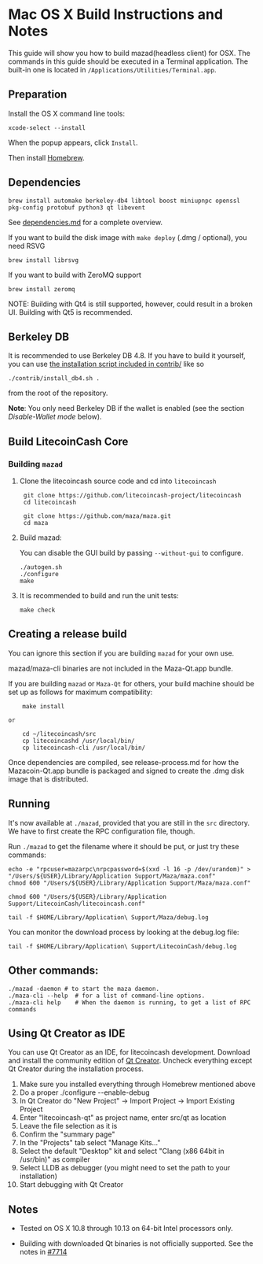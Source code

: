 Mac OS X Build Instructions and Notes
====================================
This guide will show you how to build mazad(headless client) for OSX.
The commands in this guide should be executed in a Terminal application.
The built-in one is located in `/Applications/Utilities/Terminal.app`.

Preparation
-----------
Install the OS X command line tools:

`xcode-select --install`

When the popup appears, click `Install`.

Then install [Homebrew](https://brew.sh).

Dependencies
----------------------

    brew install automake berkeley-db4 libtool boost miniupnpc openssl pkg-config protobuf python3 qt libevent

See [dependencies.md](dependencies.md) for a complete overview.

If you want to build the disk image with `make deploy` (.dmg / optional), you need RSVG

    brew install librsvg

If you want to build with ZeroMQ support
    
    brew install zeromq

NOTE: Building with Qt4 is still supported, however, could result in a broken UI. Building with Qt5 is recommended.

Berkeley DB
-----------
It is recommended to use Berkeley DB 4.8. If you have to build it yourself,
you can use [the installation script included in contrib/](/contrib/install_db4.sh)
like so

```shell
./contrib/install_db4.sh .
```

from the root of the repository.

**Note**: You only need Berkeley DB if the wallet is enabled (see the section *Disable-Wallet mode* below).

Build LitecoinCash Core
------------------------

### Building `mazad`
1. Clone the litecoincash source code and cd into `litecoincash`

        git clone https://github.com/litecoincash-project/litecoincash
        cd litecoincash

        git clone https://github.com/maza/maza.git
        cd maza

2.  Build mazad:

    You can disable the GUI build by passing `--without-gui` to configure.

        ./autogen.sh
        ./configure
        make

3.  It is recommended to build and run the unit tests:

        make check

Creating a release build
------------------------
You can ignore this section if you are building `mazad` for your own use.

mazad/maza-cli binaries are not included in the Maza-Qt.app bundle.

If you are building `mazad` or `Maza-Qt` for others, your build machine should be set up
as follows for maximum compatibility:

        make install

    or

        cd ~/litecoincash/src
        cp litecoincashd /usr/local/bin/
        cp litecoincash-cli /usr/local/bin/
Once dependencies are compiled, see release-process.md for how the Mazacoin-Qt.app
bundle is packaged and signed to create the .dmg disk image that is distributed.

Running
-------

It's now available at `./mazad`, provided that you are still in the `src`
directory. We have to first create the RPC configuration file, though.

Run `./mazad` to get the filename where it should be put, or just try these
commands:

    echo -e "rpcuser=mazarpc\nrpcpassword=$(xxd -l 16 -p /dev/urandom)" > "/Users/${USER}/Library/Application Support/Maza/maza.conf"
    chmod 600 "/Users/${USER}/Library/Application Support/Maza/maza.conf"

    chmod 600 "/Users/${USER}/Library/Application Support/LitecoinCash/litecoincash.conf"

    tail -f $HOME/Library/Application\ Support/Maza/debug.log

You can monitor the download process by looking at the debug.log file:

    tail -f $HOME/Library/Application\ Support/LitecoinCash/debug.log

Other commands:
-------

    ./mazad -daemon # to start the maza daemon.
    ./maza-cli --help  # for a list of command-line options.
    ./maza-cli help    # When the daemon is running, to get a list of RPC commands

Using Qt Creator as IDE
------------------------
You can use Qt Creator as an IDE, for litecoincash development.
Download and install the community edition of [Qt Creator](https://www.qt.io/download/).
Uncheck everything except Qt Creator during the installation process.

1. Make sure you installed everything through Homebrew mentioned above
2. Do a proper ./configure --enable-debug
3. In Qt Creator do "New Project" -> Import Project -> Import Existing Project
4. Enter "litecoincash-qt" as project name, enter src/qt as location
5. Leave the file selection as it is
6. Confirm the "summary page"
7. In the "Projects" tab select "Manage Kits..."
8. Select the default "Desktop" kit and select "Clang (x86 64bit in /usr/bin)" as compiler
9. Select LLDB as debugger (you might need to set the path to your installation)
10. Start debugging with Qt Creator

Notes
-----

* Tested on OS X 10.8 through 10.13 on 64-bit Intel processors only.

* Building with downloaded Qt binaries is not officially supported. See the notes in [#7714](https://github.com/bitcoin/bitcoin/issues/7714)
